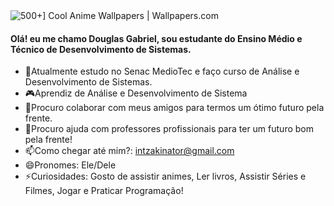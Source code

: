 <img src="https://wallpapers.com/images/featured/cool-anime-6kbwj9794wpnsfr1.jpg" alt="500+] Cool Anime Wallpapers | Wallpapers.com"/>


#### Olá! eu me chamo Douglas Gabriel, sou estudante do Ensino Médio e Técnico de Desenvolvimento de Sistemas.
- 🏫Atualmente estudo no Senac MedioTec e faço curso de Análise e Desenvolvimento de Sistemas.
- 🎮Aprendiz de Análise e Desenvolvimento de Sistema
- 🤔Procuro colaborar com meus amigos para termos um ótimo futuro pela frente.
- 🤔Procuro ajuda com professores profissionais para ter um futuro bom pela frente!
- 📫Como chegar até mim?: intzakinator@gmail.com
- 😄Pronomes: Ele/Dele
- ⚡Curiosidades: Gosto de assistir animes, Ler livros, Assistir Séries e Filmes, Jogar e Praticar Programação!

